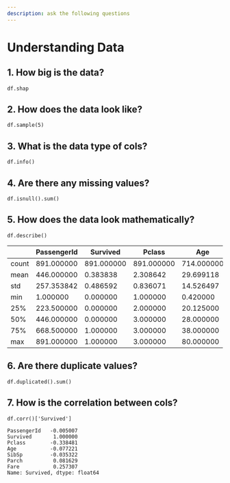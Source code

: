 ```yaml
---
description: ask the following questions
---
```


# Understanding Data

## 1. How big is the data?

```
df.shap
```

## 2. How does the data look like?

```
df.sample(5)
```

## 3. What is the data type of cols?

```
df.info()
```

## 4. Are there any missing values?

```
df.isnull().sum()
```

## 5. How does the data look mathematically?

```
df.describe()
```

|       | PassengerId | Survived   | Pclass     | Age        | SibSp      | Parch      | Fare       |
| ----- | ----------- | ---------- | ---------- | ---------- | ---------- | ---------- | ---------- |
| count | 891.000000  | 891.000000 | 891.000000 | 714.000000 | 891.000000 | 891.000000 | 891.000000 |
| mean  | 446.000000  | 0.383838   | 2.308642   | 29.699118  | 0.523008   | 0.381594   | 32.204208  |
| std   | 257.353842  | 0.486592   | 0.836071   | 14.526497  | 1.102743   | 0.806057   | 49.693429  |
| min   | 1.000000    | 0.000000   | 1.000000   | 0.420000   | 0.000000   | 0.000000   | 0.000000   |
| 25%   | 223.500000  | 0.000000   | 2.000000   | 20.125000  | 0.000000   | 0.000000   | 7.910400   |
| 50%   | 446.000000  | 0.000000   | 3.000000   | 28.000000  | 0.000000   | 0.000000   | 14.454200  |
| 75%   | 668.500000  | 1.000000   | 3.000000   | 38.000000  | 1.000000   | 0.000000   | 31.000000  |
| max   | 891.000000  | 1.000000   | 3.000000   | 80.000000  | 8.000000   | 6.000000   | 512.329200 |

## 6. Are there duplicate values?

```
df.duplicated().sum()
```

## 7. How is the correlation between cols?

```
df.corr()['Survived']
```

```
PassengerId   -0.005007
Survived       1.000000
Pclass        -0.338481
Age           -0.077221
SibSp         -0.035322
Parch          0.081629
Fare           0.257307
Name: Survived, dtype: float64
```
